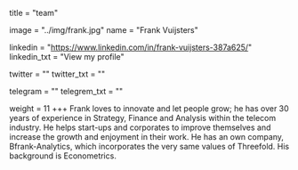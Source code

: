 title = "team"

image = "../img/frank.jpg" name = "Frank Vuijsters"

linkedin = "https://www.linkedin.com/in/frank-vuijsters-387a625/" linkedin_txt = "View my profile"

twitter = "" twitter_txt = ""

telegram = "" telegrem_txt = ""

weight = 11 +++ Frank loves to innovate and let people grow; he has over 30 years of experience in Strategy, Finance and Analysis within the telecom industry. He helps start-ups and corporates to improve themselves and increase the growth and enjoyment in their work. He has an own company, Bfrank-Analytics, which incorporates the very same values of Threefold. His background is Econometrics.
